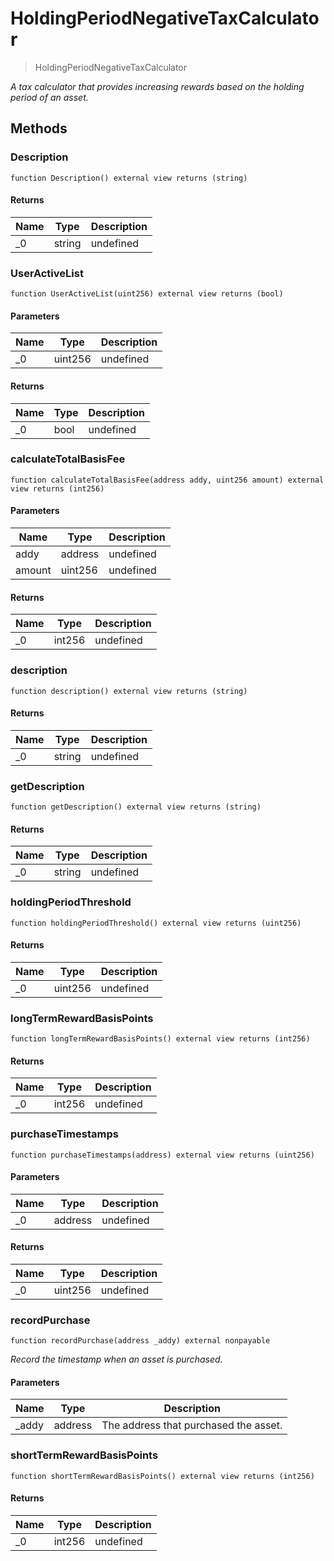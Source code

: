 # HoldingPeriodNegativeTaxCalculator



> HoldingPeriodNegativeTaxCalculator



*A tax calculator that provides increasing rewards based on the holding period of an asset.*

## Methods

### Description

```solidity
function Description() external view returns (string)
```






#### Returns

| Name | Type | Description |
|---|---|---|
| _0 | string | undefined |

### UserActiveList

```solidity
function UserActiveList(uint256) external view returns (bool)
```





#### Parameters

| Name | Type | Description |
|---|---|---|
| _0 | uint256 | undefined |

#### Returns

| Name | Type | Description |
|---|---|---|
| _0 | bool | undefined |

### calculateTotalBasisFee

```solidity
function calculateTotalBasisFee(address addy, uint256 amount) external view returns (int256)
```





#### Parameters

| Name | Type | Description |
|---|---|---|
| addy | address | undefined |
| amount | uint256 | undefined |

#### Returns

| Name | Type | Description |
|---|---|---|
| _0 | int256 | undefined |

### description

```solidity
function description() external view returns (string)
```






#### Returns

| Name | Type | Description |
|---|---|---|
| _0 | string | undefined |

### getDescription

```solidity
function getDescription() external view returns (string)
```






#### Returns

| Name | Type | Description |
|---|---|---|
| _0 | string | undefined |

### holdingPeriodThreshold

```solidity
function holdingPeriodThreshold() external view returns (uint256)
```






#### Returns

| Name | Type | Description |
|---|---|---|
| _0 | uint256 | undefined |

### longTermRewardBasisPoints

```solidity
function longTermRewardBasisPoints() external view returns (int256)
```






#### Returns

| Name | Type | Description |
|---|---|---|
| _0 | int256 | undefined |

### purchaseTimestamps

```solidity
function purchaseTimestamps(address) external view returns (uint256)
```





#### Parameters

| Name | Type | Description |
|---|---|---|
| _0 | address | undefined |

#### Returns

| Name | Type | Description |
|---|---|---|
| _0 | uint256 | undefined |

### recordPurchase

```solidity
function recordPurchase(address _addy) external nonpayable
```



*Record the timestamp when an asset is purchased.*

#### Parameters

| Name | Type | Description |
|---|---|---|
| _addy | address | The address that purchased the asset. |

### shortTermRewardBasisPoints

```solidity
function shortTermRewardBasisPoints() external view returns (int256)
```






#### Returns

| Name | Type | Description |
|---|---|---|
| _0 | int256 | undefined |




